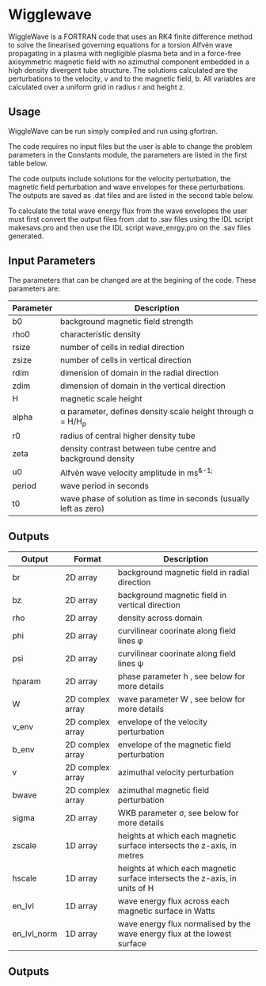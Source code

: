 # Wigglewave

WiggleWave is a FORTRAN code that uses an RK4 finite difference method to solve the linearised governing equations for a torsion Alfv&egrave;n wave propagating in a plasma with negligible plasma beta and in a force-free axisymmetric magnetic field with no azimuthal component embedded in a high density divergent tube structure. The solutions calculated are the perturbations to the velocity, v and to the magnetic field, b. All variables are calculated over a uniform grid in radius r and height z.

## Usage

WiggleWave can be run simply compiled and run using gfortran. 

The code requires no input files but the user is able to change the problem parameters in the Constants module, the parameters are listed in the first table below.

The code outputs include solutions for the velocity perturbation, the magnetic field perturbation and wave envelopes for these perturbations. The outputs are saved as .dat files and are listed in the second table below.

To calculate the total wave energy flux from the wave envelopes the user must first convert the output files from .dat to .sav files using the IDL script makesavs.pro and then use the IDL script wave_enrgy.pro on the .sav files generated.

## Input Parameters

The parameters that can be changed are at the begining of the code. These parameters are:

| Parameter | Description |
| --- | --- |
| b0     | background magnetic field strength                               |
| rho0   | characteristic density                                           |
| rsize  | number of cells in redial direction                              |
| zsize  | number of cells in vertical direction                            |
| rdim   | dimension of domain in the radial direction                      |
| zdim   | dimension of domain in the vertical direction                    |
| H      | magnetic scale height                                            |
| alpha  | &alpha; parameter, defines density scale height through 	&alpha; = H/H<sub>&rho;</sub>    |
| r0     | radius of central higher density tube                            |
| zeta   | density contrast between tube centre and background density      |
| u0     | Alfv&egrave;n wave velocity amplitude in ms<sup>&-1;</sup>       |
| period | wave period in seconds                                           |
| t0     | wave phase of solution as time in seconds (usually left as zero) |

## Outputs

| Output | Format | Description |
| --- | ----- | --- |
| br           | 2D array              | background magnetic field in radial direction        |
| bz           | 2D array              | background magnetic field in vertical direction      |
| rho          | 2D array              | density across domain                                |
| phi          | 2D array              | curvilinear coorinate along field lines &phi;        |
| psi          | 2D array              | curvilinear coorinate along field lines &psi;        |
| hparam       | 2D array              | phase parameter h , see below for more details       |
| W            | 2D complex array      | wave parameter W , see below for more details        |
| v_env        | 2D complex array      | envelope of the velocity perturbation                |
| b_env        | 2D complex array      | envelope of the magnetic field perturbation          |
| v            | 2D complex array      | azimuthal velocity perturbation                      |
| bwave        | 2D complex array      | azimuthal magnetic field perturbation                |
| sigma        | 2D array              | WKB parameter &sigma;, see below for more details    |
| zscale       | 1D array              | heights at which each magnetic surface intersects the z-axis, in metres       |
| hscale       | 1D array              | heights at which each magnetic surface intersects the z-axis, in units of H   |
| en_lvl       | 1D array              | wave energy flux across each magnetic surface in Watts                        |
| en_lvl_norm  | 1D array              | wave energy flux normalised by the wave energy flux at the lowest surface     |

## 

## Outputs
